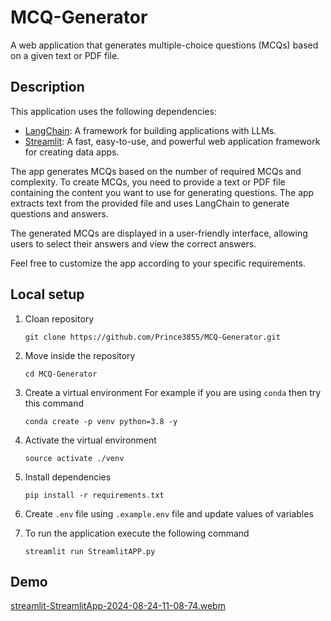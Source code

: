 ﻿# MCQ-Generator
A web application that generates multiple-choice questions (MCQs) based on a given text or PDF file.

## Description

This application uses the following dependencies:

- [LangChain](https://github.com/hwchase17/langchain): A framework for building applications with LLMs.
- [Streamlit](https://streamlit.io/): A fast, easy-to-use, and powerful web application framework for creating data apps.

The app generates MCQs based on the number of required MCQs and complexity. To create MCQs, you need to provide a text or PDF file containing the content you want to use for generating questions. The app extracts text from the provided file and uses LangChain to generate questions and answers.

The generated MCQs are displayed in a user-friendly interface, allowing users to select their answers and view the correct answers.

Feel free to customize the app according to your specific requirements.


## Local setup

1. Cloan repository
    ```
    git clone https://github.com/Prince3855/MCQ-Generator.git
    ```

2. Move inside the repository
    ```
    cd MCQ-Generator
    ```

3. Create a virtual environment
    For example if you are using `conda` then try this command
    ```
    conda create -p venv python=3.8 -y
    ```

4. Activate the virtual environment
    ```
    source activate ./venv
    ```

5. Install dependencies
    ```
    pip install -r requirements.txt
    ```

6. Create `.env` file using `.example.env` file and update values of variables

7. To run the application execute the following command
    ```
    streamlit run StreamlitAPP.py
    ```

## Demo

[streamlit-StreamlitApp-2024-08-24-11-08-74.webm](https://github.com/user-attachments/assets/72bb2a36-3d35-43a0-81b1-b4c82155d111)
